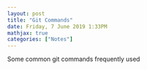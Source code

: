 ```yaml
---
layout: post
title: "Git Commands"
date: Friday, 7 June 2019 1:33PM
mathjax: true
categories: ["Notes"]
---
```

Some common git commands frequently used

<script src="https://gist.github.com/adityagupta1089/3ce91dbff58b2e56af6fcf01cfe98191.js"></script>
